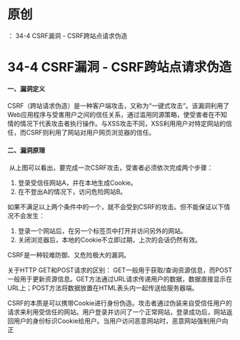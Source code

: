 # 原创
：  34-4 CSRF漏洞 - CSRF跨站点请求伪造

# 34-4 CSRF漏洞 - CSRF跨站点请求伪造

#### 一、漏洞定义

CSRF（跨站请求伪造）是一种客户端攻击，又称为“一键式攻击”。该漏洞利用了Web应用程序与受害用户之间的信任关系，通过滥用同源策略，使受害者在不知情的情况下代表攻击者执行操作。与XSS攻击不同，XSS利用用户对特定网站的信任，而CSRF则利用了网站对用户网页浏览器的信任。

#### 二、漏洞原理

 从上图可以看出，要完成一次CSRF攻击，受害者必须依次完成两个步骤：

1. 登录受信任网站A，并在本地生成Cookie。
1. 在不登出A的情况下，访问危险网站B。

如果不满足以上两个条件中的一个，就不会受到CSRF的攻击。但不能保证以下情况不会发生：

1. 登录一个网站后，在另一个标签页中打开并访问另外的网站。
1. 关闭浏览器后，本地的Cookie不立即过期，上次的会话仍然有效。

CSRF是一种较难防御、又危险极大的漏洞。

关于HTTP GET和POST请求的区别： GET一般用于获取/查询资源信息，而POST一般用于更新资源信息。GET方法通过URL请求传递用户的数据，数据直接显示在URL上；POST方法将数据放置在HTML表头内一起传送给服务器端。

CSRF的本质是可以携带Cookie进行身份伪造。攻击者通过伪装来自受信任用户的请求来利用受信任的网站。用户登录并访问了一个正常网站，登录成功后，网站返回用户的身份标识Cookie给用户。当用户访问恶意网站时，恶意网站强制用户向正
